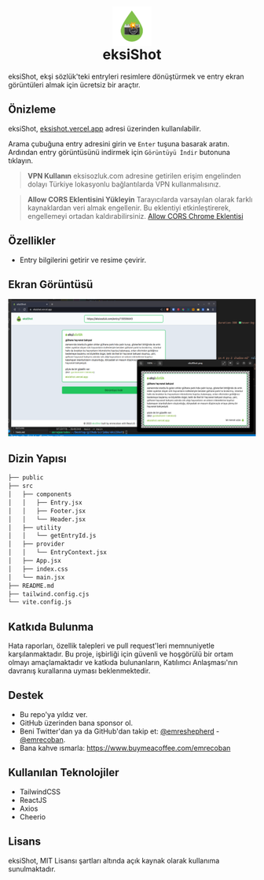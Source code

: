 <h1 align="center"><img src="public/img/eksiShot_logo.png" height="80" align="center" /><br />eksiShot</h1>

eksiShot, ekşi sözlük'teki entryleri resimlere dönüştürmek ve entry ekran görüntüleri almak için ücretsiz bir araçtır.

## Önizleme
eksiShot, [eksishot.vercel.app](https://eksishot.vercel.app) adresi üzerinden kullanılabilir.

Arama çubuğuna entry adresini girin ve `Enter` tuşuna basarak aratın. Ardından entry görüntüsünü indirmek için `Görüntüyü İndir` butonuna tıklayın.

> **VPN Kullanın**
> eksisozluk.com adresine getirilen erişim engelinden dolayı Türkiye lokasyonlu bağlantılarda VPN kullanmalısınız.

> **Allow CORS Eklentisini Yükleyin**
> Tarayıcılarda varsayılan olarak farklı kaynaklardan veri almak engellenir. Bu eklentiyi etkinleştirerek, engellemeyi ortadan kaldırabilirsiniz. [Allow CORS Chrome Eklentisi](https://chrome.google.com/webstore/detail/allow-cors-access-control/lhobafahddgcelffkeicbaginigeejlf?hl=en)

## Özellikler
- Entry bilgilerini getirir ve resime çevirir.

## Ekran Görüntüsü
![eksiShot](github_assets/ss1.png)

## Dizin Yapısı
```bash
├── public
├── src
│   ├── components
│   │   ├── Entry.jsx
│   │   ├── Footer.jsx
│   │   └── Header.jsx
│   ├── utility
│   │   └── getEntryId.js
│   ├── provider
│   │   └── EntryContext.jsx
│   ├── App.jsx
│   ├── index.css
│   └── main.jsx
├── README.md
├── tailwind.config.cjs
└── vite.config.js
```

## Katkıda Bulunma
Hata raporları, özellik talepleri ve pull request'leri memnuniyetle karşılanmaktadır. Bu proje, işbirliği için güvenli ve hoşgörülü bir ortam olmayı amaçlamaktadır ve katkıda bulunanların, Katılımcı Anlaşması'nın davranış kurallarına uyması beklenmektedir.

## Destek
- Bu repo'ya yıldız ver.
- GitHub üzerinden bana sponsor ol.
- Beni Twitter'dan ya da GitHub'dan takip et: [@emreshepherd](https://twitter.com/emreshepherd) - [@emrecoban](https://github.com/emrecoban).
- Bana kahve ısmarla: https://www.buymeacoffee.com/emrecoban

## Kullanılan Teknolojiler
- TailwindCSS
- ReactJS
- Axios
- Cheerio

## Lisans
eksiShot, MIT Lisansı şartları altında açık kaynak olarak kullanıma sunulmaktadır.